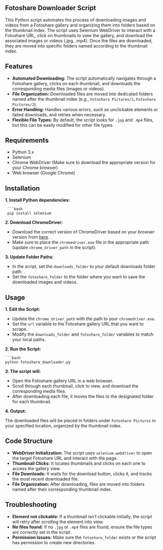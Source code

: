 ## Fotoshare Downloader Script

This Python script automates the process of downloading images and videos from a Fotoshare gallery and organizing them into folders based on the thumbnail index. The script uses Selenium WebDriver to interact with a Fotoshare URL, click on thumbnails to view the gallery, and download the associated images or videos (.jpg, .mp4). Once the files are downloaded, they are moved into specific folders named according to the thumbnail index.

## Features

- **Automated Downloading:** The script automatically navigates through a Fotoshare gallery, clicks on each thumbnail, and downloads the corresponding media files (images or videos).
- **File Organization:** Downloaded files are moved into dedicated folders named after the thumbnail index (e.g., `Fotoshare Pictures/1`, `Fotoshare Pictures/2`).
- **Error Handling:** Handles various errors, such as unclickable elements or failed downloads, and retries when necessary.
- **Flexible File Types:** By default, the script looks for `.jpg` and `.mp4` files, but this can be easily modified for other file types.

## Requirements

- Python 3.x
- Selenium
- Chrome WebDriver (Make sure to download the appropriate version for your Chrome browser)
- Web browser (Google Chrome)
  
## Installation

**1. Install Python dependencies:**

     ```bash
     pip install selenium

**2. Download ChromeDriver:**

- Download the correct version of ChromeDriver based on your browser version from [here](https://sites.google.com/a/chromium.org/chromedriver/downloads).
- Make sure to place the `chromedriver.exe` file in the appropriate path (update `chrome_driver_path` in the script).

**3. Update Folder Paths:**

- In the script, set the `downloads_folder` to your default downloads folder path.
- Set the `fotoshare_folder` to the folder where you want to save the downloaded images and videos.

## Usage

**1. Edit the Script:**

- Update the `chrome_driver_path` with the path to your `chromedriver.exe`.
- Set the `url` variable to the Fotoshare gallery URL that you want to scrape.
- Modify the `downloads_folder` and `fotoshare_folder` variables to match your local paths.

**2. Run the Script:**

    ```bash
    python fotoshare_downloader.py

**3. The script will:**

- Open the Fotoshare gallery URL in a web browser.
- Scroll through each thumbnail, click to view, and download the corresponding media files.
- After downloading each file, it moves the files to the designated folder for each thumbnail.

**4. Output:**

The downloaded files will be placed in folders under `Fotoshare Pictures` in your specified location, organized by the thumbnail index.

## Code Structure

- **WebDriver Initialization:** The script uses `selenium.webdriver` to open the target Fotoshare URL and interact with the page.
- **Thumbnail Clicks:** It locates thumbnails and clicks on each one to access the gallery view.
- **File Downloads:** It waits for the download button, clicks it, and tracks the most recent downloaded file.
- **File Organization:** After downloading, files are moved into folders named after their corresponding thumbnail index.

## Troubleshooting

- **Element not clickable:** If a thumbnail isn't clickable initially, the script will retry after scrolling the element into view.
- **No files found:** If no `.jpg` or `.mp4` files are found, ensure the file types are correctly set in the script.
- **Permission Issues:** Make sure the `fotoshare_folder` exists or the script has permission to create new directories.
